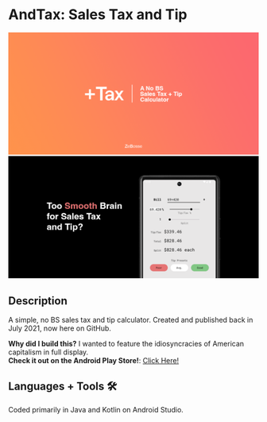 # AndTax: Sales Tax and Tip
![cover](./Promo/7.png)
![more](./Promo/8.png)
## Description
A simple, no BS sales tax and tip calculator. Created and published back in July 2021, now here on GitHub.

**Why did I build this?** I wanted to feature the idiosyncracies of American capitalism in full display.<br>
**Check it out on the Android Play Store!**: [Click Here!](https://play.google.com/store/apps/details?id=com.zebosse_.andtax)

## Languages + Tools 🛠️
Coded primarily in Java and Kotlin on Android Studio.

